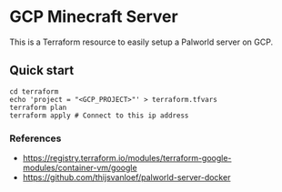 # GCP Minecraft Server

This is a Terraform resource to easily setup a Palworld server on GCP.

## Quick start

```
cd terraform
echo 'project = "<GCP_PROJECT>"' > terraform.tfvars
terraform plan
terraform apply # Connect to this ip address
```

### References

- https://registry.terraform.io/modules/terraform-google-modules/container-vm/google
- https://github.com/thijsvanloef/palworld-server-docker
